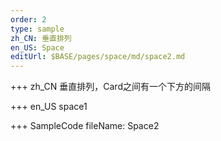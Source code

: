 ```yaml
--- 
order: 2
type: sample
zh_CN: 垂直排列
en_US: Space
editUrl: $BASE/pages/space/md/space2.md
---
```


+++ zh_CN
垂直排列，Card之间有一个下方的间隔

+++ en_US
space1

+++ SampleCode
fileName: Space2
